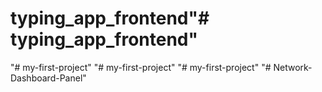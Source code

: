 # typing_app_frontend"# typing_app_frontend" 
"# my-first-project" 
"# my-first-project" 
"# my-first-project" 
"# Network-Dashboard-Panel" 
